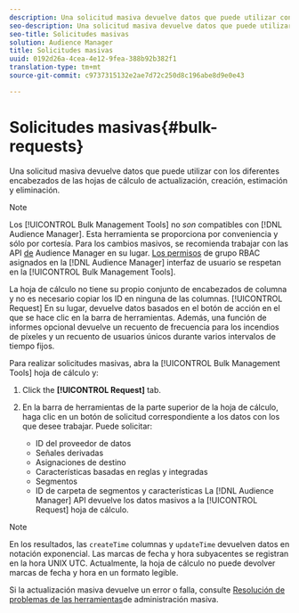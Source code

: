 ```yaml
---
description: Una solicitud masiva devuelve datos que puede utilizar con los diferentes encabezados de las hojas de cálculo de actualización, creación, estimación y eliminación.
seo-description: Una solicitud masiva devuelve datos que puede utilizar con los diferentes encabezados de las hojas de cálculo de actualización, creación, estimación y eliminación.
seo-title: Solicitudes masivas
solution: Audience Manager
title: Solicitudes masivas
uuid: 0192d26a-4cea-4e12-9fea-388b92b382f1
translation-type: tm+mt
source-git-commit: c9737315132e2ae7d72c250d8c196abe8d9e0e43

---
```



# Solicitudes masivas{#bulk-requests}

Una solicitud masiva devuelve datos que puede utilizar con los diferentes encabezados de las hojas de cálculo de actualización, creación, estimación y eliminación.

<!-- 

t_bulk_requests.xml

 -->

>[!NOTE]
>
>Los [!UICONTROL Bulk Management Tools] no *son* compatibles con [!DNL Audience Manager]. Esta herramienta se proporciona por conveniencia y sólo por cortesía. Para los cambios masivos, se recomienda trabajar con las API [de](../../api/rest-api-main/aam-api-getting-started.md) Audience Manager en su lugar. [Los permisos](../../features/administration/administration-overview.md) de grupo RBAC asignados en la [!DNL Audience Manager] interfaz de usuario se respetan en la [!UICONTROL Bulk Management Tools].

La hoja de cálculo no tiene su propio conjunto de encabezados de columna y no es necesario copiar los ID en ninguna de las columnas. [!UICONTROL Request] En su lugar, devuelve datos basados en el botón de acción en el que se hace clic en la barra de herramientas. Además, una función de informes opcional devuelve un recuento de frecuencia para los incendios de píxeles y un recuento de usuarios únicos durante varios intervalos de tiempo fijos.

Para realizar solicitudes masivas, abra la [!UICONTROL Bulk Management Tools] hoja de cálculo y:

1. Click the **[!UICONTROL Request]** tab.
2. En la barra de herramientas de la parte superior de la hoja de cálculo, haga clic en un botón de solicitud correspondiente a los datos con los que desee trabajar. Puede solicitar:

   * ID del proveedor de datos
   * Señales derivadas
   * Asignaciones de destino
   * Características basadas en reglas y integradas
   * Segmentos
   * ID de carpeta de segmentos y características
   La [!DNL Audience Manager] API devuelve los datos masivos a la [!UICONTROL Request] hoja de cálculo.

>[!NOTE]
>
>En los resultados, las `createTime` columnas y `updateTime` devuelven datos en notación exponencial. Las marcas de fecha y hora subyacentes se registran en la hora UNIX UTC. Actualmente, la hoja de cálculo no puede devolver marcas de fecha y hora en un formato legible.


Si la actualización masiva devuelve un error o falla, consulte [Resolución de problemas de las herramientas](../../reference/bulk-management-tools/bulk-troubleshooting.md)de administración masiva.
